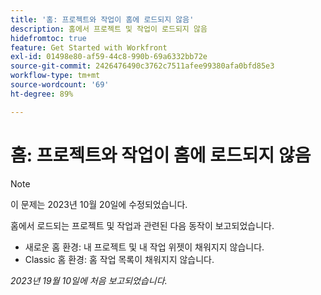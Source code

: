 ```yaml
---
title: '홈: 프로젝트와 작업이 홈에 로드되지 않음'
description: 홈에서 프로젝트 및 작업이 로드되지 않음
hidefromtoc: true
feature: Get Started with Workfront
exl-id: 01498e80-af59-44c8-990b-69a6332bb72e
source-git-commit: 2426476490c3762c7511afee99380afa0bfd85e3
workflow-type: tm+mt
source-wordcount: '69'
ht-degree: 89%

---
```


# 홈: 프로젝트와 작업이 홈에 로드되지 않음

>[!NOTE]
>
>이 문제는 2023년 10월 20일에 수정되었습니다.

홈에서 로드되는 프로젝트 및 작업과 관련된 다음 동작이 보고되었습니다.

* 새로운 홈 환경: 내 프로젝트 및 내 작업 위젯이 채워지지 않습니다.
* Classic 홈 환경: 홈 작업 목록이 채워지지 않습니다.

_2023년 19월 10일에 처음 보고되었습니다._
